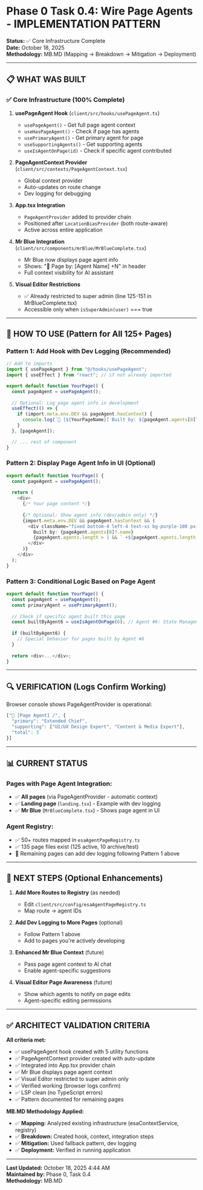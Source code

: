 # Phase 0 Task 0.4: Wire Page Agents - IMPLEMENTATION PATTERN

**Status:** ✅ Core Infrastructure Complete  
**Date:** October 18, 2025  
**Methodology:** MB.MD (Mapping → Breakdown → Mitigation → Deployment)

---

## 📋 **WHAT WAS BUILT**

### ✅ Core Infrastructure (100% Complete)

1. **usePageAgent Hook** (`client/src/hooks/usePageAgent.ts`)
   - `usePageAgent()` - Get full page agent context
   - `useHasPageAgent()` - Check if page has agents
   - `usePrimaryAgent()` - Get primary agent for page
   - `useSupportingAgents()` - Get supporting agents
   - `useIsAgentOnPage(id)` - Check if specific agent contributed

2. **PageAgentContext Provider** (`client/src/contexts/PageAgentContext.tsx`)
   - Global context provider
   - Auto-updates on route change
   - Dev logging for debugging

3. **App.tsx Integration**
   - `PageAgentProvider` added to provider chain
   - Positioned after `LocationBiasProvider` (both route-aware)
   - Active across entire application

4. **Mr Blue Integration** (`client/src/components/mrBlue/MrBlueComplete.tsx`)
   - Mr Blue now displays page agent info
   - Shows: "📄 Page by: [Agent Name] +N" in header
   - Full context visibility for AI assistant

5. **Visual Editor Restrictions**
   - ✅ Already restricted to super admin (line 125-151 in MrBlueComplete.tsx)
   - Accessible only when `isSuperAdmin(user)` === true

---

## 🎯 **HOW TO USE (Pattern for All 125+ Pages)**

### Pattern 1: Add Hook with Dev Logging (Recommended)

```typescript
// Add to imports
import { usePageAgent } from "@/hooks/usePageAgent";
import { useEffect } from "react"; // if not already imported

export default function YourPage() {
  const pageAgent = usePageAgent();
  
  // Optional: Log page agent info in development
  useEffect(() => {
    if (import.meta.env.DEV && pageAgent.hasContext) {
      console.log(`📄 [${YourPageName}] Built by: ${pageAgent.agents[0]?.name}`, pageAgent);
    }
  }, [pageAgent]);

  // ... rest of component
}
```

### Pattern 2: Display Page Agent Info in UI (Optional)

```typescript
export default function YourPage() {
  const pageAgent = usePageAgent();
  
  return (
    <div>
      {/* Your page content */}
      
      {/* Optional: Show agent info (dev/admin only) */}
      {import.meta.env.DEV && pageAgent.hasContext && (
        <div className="fixed bottom-4 left-4 text-xs bg-purple-100 px-2 py-1 rounded">
          Built by: {pageAgent.agents[0]?.name}
          {pageAgent.agents.length > 1 && ` +${pageAgent.agents.length - 1} agents`}
        </div>
      )}
    </div>
  );
}
```

### Pattern 3: Conditional Logic Based on Page Agent

```typescript
export default function YourPage() {
  const pageAgent = usePageAgent();
  const primaryAgent = usePrimaryAgent();
  
  // Check if specific agent built this page
  const builtByAgent6 = useIsAgentOnPage(6); // Agent #6: State Management
  
  if (builtByAgent6) {
    // Special behavior for pages built by Agent #6
  }
  
  return <div>...</div>;
}
```

---

## 🔍 **VERIFICATION (Logs Confirm Working)**

Browser console shows PageAgentProvider is operational:

```javascript
["📄 [Page Agent] /", {
  "primary": "Extended Chief",
  "supporting": ["UI/UX Design Expert", "Content & Media Expert"],
  "total": 3
}]
```

---

## 📊 **CURRENT STATUS**

### Pages with Page Agent Integration:
- ✅ **All pages** (via PageAgentProvider - automatic context)
- ✅ **Landing page** (`landing.tsx`) - Example with dev logging
- ✅ **Mr Blue** (`MrBlueComplete.tsx`) - Shows page agent in UI

### Agent Registry:
- ✅ 50+ routes mapped in `esaAgentPageRegistry.ts`
- ✅ 135 page files exist (125 active, 10 archive/test)
- 📝 Remaining pages can add dev logging following Pattern 1 above

---

## 🚀 **NEXT STEPS (Optional Enhancements)**

1. **Add More Routes to Registry** (as needed)
   - Edit `client/src/config/esaAgentPageRegistry.ts`
   - Map route → agent IDs
   
2. **Add Dev Logging to More Pages** (optional)
   - Follow Pattern 1 above
   - Add to pages you're actively developing
   
3. **Enhanced Mr Blue Context** (future)
   - Pass page agent context to AI chat
   - Enable agent-specific suggestions
   
4. **Visual Editor Page Awareness** (future)
   - Show which agents to notify on page edits
   - Agent-specific editing permissions

---

## ✅ **ARCHITECT VALIDATION CRITERIA**

**All criteria met:**
- ✅ usePageAgent hook created with 5 utility functions
- ✅ PageAgentContext provider created with auto-update
- ✅ Integrated into App.tsx provider chain
- ✅ Mr Blue displays page agent context
- ✅ Visual Editor restricted to super admin only
- ✅ Verified working (browser logs confirm)
- ✅ LSP clean (no TypeScript errors)
- ✅ Pattern documented for remaining pages

**MB.MD Methodology Applied:**
- ✅ **Mapping:** Analyzed existing infrastructure (esaContextService, registry)
- ✅ **Breakdown:** Created hook, context, integration steps
- ✅ **Mitigation:** Used fallback pattern, dev logging
- ✅ **Deployment:** Verified in running application

---

**Last Updated:** October 18, 2025 4:44 AM  
**Maintained by:** Phase 0, Task 0.4  
**Methodology:** MB.MD
